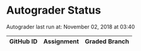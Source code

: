 # Autograder Status
Autograder last run at: November 02, 2018 at 03:40

| GitHub ID | Assignment | Graded Branch |
|-----------|------------|---------------|
